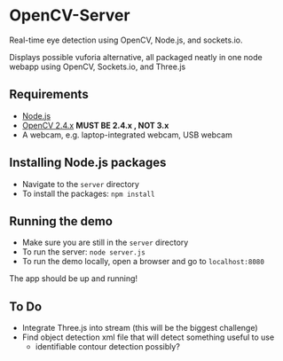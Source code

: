 # OpenCV-Server

Real-time eye detection using OpenCV, Node.js, and sockets.io.

Displays possible vuforia alternative, all packaged neatly in one node webapp using OpenCV, Sockets.io, and Three.js

## Requirements

* [Node.js](http://nodejs.org/)
* [OpenCV 2.4.x](http://opencv.org/) **MUST BE 2.4.x , NOT 3.x**
* A webcam, e.g. laptop-integrated webcam, USB webcam

## Installing Node.js packages

* Navigate to the `server` directory
* To install the packages: `npm install`

## Running the demo

* Make sure you are still in the `server` directory
* To run the server: `node server.js`
* To run the demo locally, open a browser and go to `localhost:8080`

The app should be up and running!

## To Do
* Integrate Three.js into stream (this will be  the biggest challenge)
* Find object detection xml file that will detect something useful to use
	* identifiable contour detection possibly?

